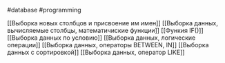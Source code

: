#database #programming 

[[Выборка новых столбцов и присвоение им имен]]
[[Выборка данных, вычисляемые столбцы, математичиские функции]]
[[Функия IF()]]
[[Выборка данных по условию]]
[[Выборка данных, логические операции]]
[[Выборка данных, операторы BETWEEN, IN]]
[[Выборка данных с сортировкой]]
[[Выборка данных, оператор LIKE]]




